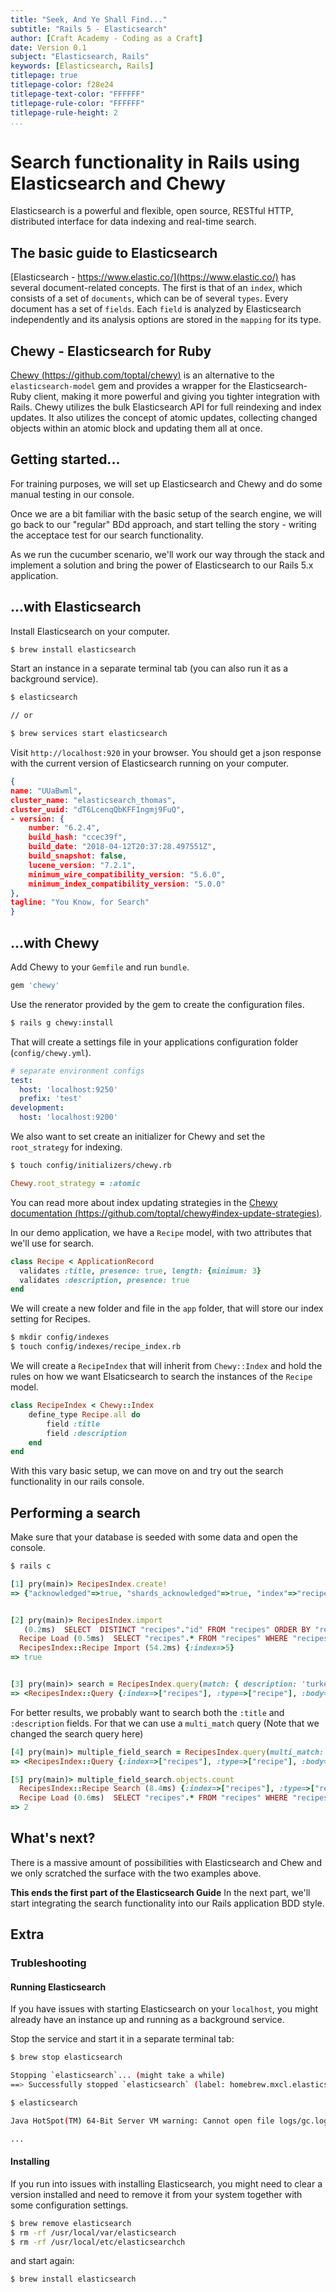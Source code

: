 ```yaml
---
title: "Seek, And Ye Shall Find..."
subtitle: "Rails 5 - Elasticsearch"
author: [Craft Academy - Coding as a Craft]
date: Version 0.1
subject: "Elasticsearch, Rails"
keywords: [Elasticsearch, Rails]
titlepage: true
titlepage-color: f28e24
titlepage-text-color: "FFFFFF"
titlepage-rule-color: "FFFFFF"
titlepage-rule-height: 2
...
```



# Search functionality in Rails using Elasticsearch and Chewy

Elasticsearch is a powerful and flexible, open source, RESTful HTTP, distributed interface for data indexing and real-time search.

## The basic guide to Elasticsearch
[Elasticsearch - https://www.elastic.co/](https://www.elastic.co/) has several document-related concepts. The first is that of an `index`, which consists of a set of `documents`, which can be of several `types`. Every document has a set of `fields`. Each `field` is analyzed by Elasticsearch independently and its analysis options are stored in the `mapping` for its type.  

## Chewy - Elasticsearch for Ruby 
[Chewy (https://github.com/toptal/chewy)](https://github.com/toptal/chewy) is an alternative to the `elasticsearch-model` gem and provides a wrapper for the Elasticsearch-Ruby client, making it more powerful and giving you tighter integration with Rails. Chewy utilizes the bulk Elasticsearch API for full reindexing and index updates. It also utilizes the concept of atomic updates, collecting changed objects within an atomic block and updating them all at once. 

## Getting started...

For training purposes, we will set up Elasticsearch and Chewy and do some manual testing in our console. 

Once we are a bit familiar with the basic setup of the search engine, we will go back to our "regular" BDd approach, and start telling the story - writing the acceptace test for our search functionality. 

As we run the cucumber scenario, we'll work our way through the stack and implement a solution and bring the power of Elasticsearch to our Rails 5.x application. 

## ...with Elasticsearch

Install Elasticsearch on your computer. 

```bash
$ brew install elasticsearch
```

Start an instance in a separate terminal tab (you can also run it as a background service).

```bash
$ elasticsearch

// or 

$ brew services start elasticsearch
```

Visit `http://localhost:920` in your browser. You should get a json response with the current version of Elasticsearch running on your computer. 

```json
{
name: "UUaBwml",
cluster_name: "elasticsearch_thomas",
cluster_uuid: "dT6LcenqQbKFF1ngmj9FuQ",
- version: {
    number: "6.2.4",
    build_hash: "ccec39f",
    build_date: "2018-04-12T20:37:28.497551Z",
    build_snapshot: false,
    lucene_version: "7.2.1",
    minimum_wire_compatibility_version: "5.6.0",
    minimum_index_compatibility_version: "5.0.0"
},
tagline: "You Know, for Search"
}
```

## ...with Chewy

Add Chewy to your `Gemfile` and run `bundle`.

```ruby
gem 'chewy'
```

Use the renerator provided by the gem to create the configuration files. 

```bash
$ rails g chewy:install
```

That will create a settings file in your applications configuration folder (`config/chewy.yml`).

```yaml
# separate environment configs
test:
  host: 'localhost:9250'
  prefix: 'test'
development:
  host: 'localhost:9200'
```

We also want to set create an initializer for Chewy and set the `root_strategy` for indexing.

```bash 
$ touch config/initializers/chewy.rb
```

```ruby
Chewy.root_strategy = :atomic
```

You can read more about index updating strategies in the [Chewy documentation (https://github.com/toptal/chewy#index-update-strategies)](https://github.com/toptal/chewy#index-update-strategies).

In our demo application, we have a `Recipe` model, with two attributes that we'll use for search. 

```ruby
class Recipe < ApplicationRecord
  validates :title, presence: true, length: {minimum: 3}
  validates :description, presence: true
end
```

We will create a new folder and file in the `app` folder, that will store our index setting for Recipes. 

```bash 
$ mkdir config/indexes
$ touch config/indexes/recipe_index.rb
```

We will create a `RecipeIndex` that will inherit from `Chewy::Index` and hold the rules on how we want Elsaticsearch to search the instances of the `Recipe` model. 

```ruby
class RecipeIndex < Chewy::Index
    define_type Recipe.all do 
        field :title
        field :description
    end
end
```

With this vary basic setup, we can move on and try out the search functionality in our rails console. 

## Performing a search

Make sure that your database is seeded with some data and open the console.

```bash
$ rails c
```

```ruby
[1] pry(main)> RecipesIndex.create!
=> {"acknowledged"=>true, "shards_acknowledged"=>true, "index"=>"recipes"}


[2] pry(main)> RecipesIndex.import
   (0.2ms)  SELECT  DISTINCT "recipes"."id" FROM "recipes" ORDER BY "recipes"."id" ASC LIMIT $1  [["LIMIT", 1000]]
  Recipe Load (0.5ms)  SELECT "recipes".* FROM "recipes" WHERE "recipes"."id" IN (1, 2, 3, 4, 5)
  RecipesIndex::Recipe Import (54.2ms) {:index=>5}
=> true


[3] pry(main)> search = RecipesIndex.query(match: { description: 'turkey ketchup'} )
=> <RecipesIndex::Query {:index=>["recipes"], :type=>["recipe"], :body=>{:query=>{:match=>{:description=>"turkey ketchup"}}}}>

```

For better results, we probably want to search both the `:title` and `:description` fields. For that we can use a `multi_match` query (Note that we changed the search query here)

```ruby
[4] pry(main)> multiple_field_search = RecipesIndex.query(multi_match: { query: 'turkey Meat', fields: [:title, :description], type: :cross_fields} )
=> <RecipesIndex::Query {:index=>["recipes"], :type=>["recipe"], :body=>{:query=>{:multi_match=>{:query=>"turkey Meat", :fields=>[:title, :description], :type=>:cross_fields}}}}>

[5] pry(main)> multiple_field_search.objects.count
  RecipesIndex::Recipe Search (8.4ms) {:index=>["recipes"], :type=>["recipe"], :body=>{:query=>{:multi_match=>{:query=>"turkey Meat", :fields=>[:title, :description], :type=>:cross_fields}}}}
  Recipe Load (0.6ms)  SELECT "recipes".* FROM "recipes" WHERE "recipes"."id" IN (2, 4)
=> 2

```

## What's next?

There is a massive amount of possibilities with Elasticsearch and Chew and we only scratched the surface with the two examples above. 

**This ends the first part of the Elasticsearch Guide** In the next part, we'll start integrating the search functionality into our Rails application BDD style. 

## Extra

### Trubleshooting

#### Running Elasticsearch

If you have issues with starting Elasticsearch on your `localhost`, you might already have an instance up and running as a background service. 

Stop the service and start it in a separate terminal tab:
```bash
$ brew stop elasticsearch

Stopping `elasticsearch`... (might take a while)
==> Successfully stopped `elasticsearch` (label: homebrew.mxcl.elasticsearch)

$ elasticsearch

Java HotSpot(TM) 64-Bit Server VM warning: Cannot open file logs/gc.log due to No such file or directory

...
```

#### Installing

If you run into issues with installing Elasticsearch, you might need to clear a version installed and need to remove it from your system together with some configuration settings.

```bash
$ brew remove elasticsearch
$ rm -rf /usr/local/var/elasticsearch
$ rm -rf /usr/local/etc/elasticsearchch
```
and start again:

```bash
$ brew install elasticsearch
```

